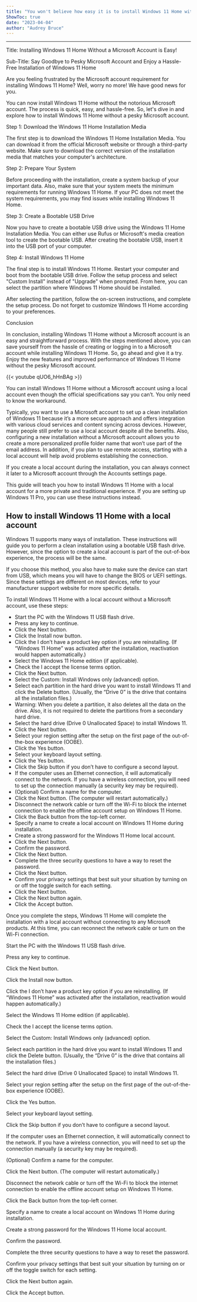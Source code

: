 ```yaml
---
title: "You won't believe how easy it is to install Windows 11 Home without a pesky Microsoft account!"
ShowToc: true 
date: "2023-04-04"
author: "Audrey Bruce"
---
```

*****
Title: Installing Windows 11 Home Without a Microsoft Account is Easy!

Sub-Title: Say Goodbye to Pesky Microsoft Account and Enjoy a Hassle-Free Installation of Windows 11 Home

Are you feeling frustrated by the Microsoft account requirement for installing Windows 11 Home? Well, worry no more! We have good news for you.

You can now install Windows 11 Home without the notorious Microsoft account. The process is quick, easy, and hassle-free. So, let's dive in and explore how to install Windows 11 Home without a pesky Microsoft account.

Step 1: Download the Windows 11 Home Installation Media

The first step is to download the Windows 11 Home Installation Media. You can download it from the official Microsoft website or through a third-party website. Make sure to download the correct version of the installation media that matches your computer's architecture.

Step 2: Prepare Your System

Before proceeding with the installation, create a system backup of your important data. Also, make sure that your system meets the minimum requirements for running Windows 11 Home. If your PC does not meet the system requirements, you may find issues while installing Windows 11 Home.

Step 3: Create a Bootable USB Drive

Now you have to create a bootable USB drive using the Windows 11 Home Installation Media. You can either use Rufus or Microsoft's media creation tool to create the bootable USB. After creating the bootable USB, insert it into the USB port of your computer.

Step 4: Install Windows 11 Home

The final step is to install Windows 11 Home. Restart your computer and boot from the bootable USB drive. Follow the setup process and select "Custom Install" instead of "Upgrade" when prompted. From here, you can select the partition where Windows 11 Home should be installed.

After selecting the partition, follow the on-screen instructions, and complete the setup process. Do not forget to customize Windows 11 Home according to your preferences.

Conclusion

In conclusion, installing Windows 11 Home without a Microsoft account is an easy and straightforward process. With the steps mentioned above, you can save yourself from the hassle of creating or logging in to a Microsoft account while installing Windows 11 Home. So, go ahead and give it a try. Enjoy the new features and improved performance of Windows 11 Home without the pesky Microsoft account.

{{< youtube qUO6_hHnBAg >}} 



You can install Windows 11 Home without a Microsoft account using a local account even though the official specifications say you can’t. You only need to know the workaround.
 
Typically, you want to use a Microsoft account to set up a clean installation of Windows 11 because it’s a more secure approach and offers integration with various cloud services and content syncing across devices. However, many people still prefer to use a local account despite all the benefits. Also, configuring a new installation without a Microsoft account allows you to create a more personalized profile folder name that won’t use part of the email address. In addition, if you plan to use remote access, starting with a local account will help avoid problems establishing the connection.
 
If you create a local account during the installation, you can always connect it later to a Microsoft account through the Accounts settings page.
 
This guide will teach you how to install Windows 11 Home with a local account for a more private and traditional experience. If you are setting up Windows 11 Pro, you can use these instructions instead.
 
## How to install Windows 11 Home with a local account
 
Windows 11 supports many ways of installation. These instructions will guide you to perform a clean installation using a bootable USB flash drive. However, since the option to create a local account is part of the out-of-box experience, the process will be the same.
 
If you choose this method, you also have to make sure the device can start from USB, which means you will have to change the BIOS or UEFI settings. Since these settings are different on most devices, refer to your manufacturer support website for more specific details.
 
To install Windows 11 Home with a local account without a Microsoft account, use these steps:
 
- Start the PC with the Windows 11 USB flash drive.
 - Press any key to continue.
 - Click the Next button.
 - Click the Install now button.
 - Click the I don’t have a product key option if you are reinstalling. (If “Windows 11 Home” was activated after the installation, reactivation would happen automatically.)
 - Select the Windows 11 Home edition (if applicable).
 - Check the I accept the license terms option.
 - Click the Next button.
 - Select the Custom: Install Windows only (advanced) option.
 - Select each partition in the hard drive you want to install Windows 11 and click the Delete button. (Usually, the “Drive 0” is the drive that contains all the installation files.)
 - Warning: When you delete a partition, it also deletes all the data on the drive. Also, it is not required to delete the partitions from a secondary hard drive.
 - Select the hard drive (Drive 0 Unallocated Space) to install Windows 11.
 - Click the Next button.
 - Select your region setting after the setup on the first page of the out-of-the-box experience (OOBE).
 - Click the Yes button.
 - Select your keyboard layout setting.
 - Click the Yes button.
 - Click the Skip button if you don’t have to configure a second layout.
 - If the computer uses an Ethernet connection, it will automatically connect to the network. If you have a wireless connection, you will need to set up the connection manually (a security key may be required).
 - (Optional) Confirm a name for the computer.
 - Click the Next button. (The computer will restart automatically.)
 - Disconnect the network cable or turn off the Wi-Fi to block the internet connection to enable the offline account setup on Windows 11 Home.
 - Click the Back button from the top-left corner.
 - Specify a name to create a local account on Windows 11 Home during installation.
 - Create a strong password for the Windows 11 Home local account.
 - Click the Next button.
 - Confirm the password.
 - Click the Next button.
 - Complete the three security questions to have a way to reset the password.
 - Click the Next button.
 - Confirm your privacy settings that best suit your situation by turning on or off the toggle switch for each setting.
 - Click the Next button.
 - Click the Next button again.
 - Click the Accept button.

 
Once you complete the steps, Windows 11 Home will complete the installation with a local account without connecting to any Microsoft products. At this time, you can reconnect the network cable or turn on the Wi-Fi connection.
 
Start the PC with the Windows 11 USB flash drive.
 
Press any key to continue.
 
Click the Next button.
 

 
Click the Install now button.
 
Click the I don’t have a product key option if you are reinstalling. (If “Windows 11 Home” was activated after the installation, reactivation would happen automatically.)
 
Select the Windows 11 Home edition (if applicable).
 
Check the I accept the license terms option.
 
Select the Custom: Install Windows only (advanced) option.
 
Select each partition in the hard drive you want to install Windows 11 and click the Delete button. (Usually, the “Drive 0” is the drive that contains all the installation files.)
 
Select the hard drive (Drive 0 Unallocated Space) to install Windows 11.
 
Select your region setting after the setup on the first page of the out-of-the-box experience (OOBE).
 
Click the Yes button.
 
Select your keyboard layout setting.
 
Click the Skip button if you don’t have to configure a second layout.
 
If the computer uses an Ethernet connection, it will automatically connect to the network. If you have a wireless connection, you will need to set up the connection manually (a security key may be required).
 
(Optional) Confirm a name for the computer.
 
Click the Next button. (The computer will restart automatically.)
 
Disconnect the network cable or turn off the Wi-Fi to block the internet connection to enable the offline account setup on Windows 11 Home.
 
Click the Back button from the top-left corner.
 
Specify a name to create a local account on Windows 11 Home during installation.
 
Create a strong password for the Windows 11 Home local account.
 
Confirm the password.
 
Complete the three security questions to have a way to reset the password.
 
Confirm your privacy settings that best suit your situation by turning on or off the toggle switch for each setting.
 
Click the Next button again.
 
Click the Accept button.




